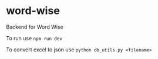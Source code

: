 # word-wise
Backend for Word Wise

To run use `npm run dev`

To convert excel to json use `python db_utils.py <filename>`